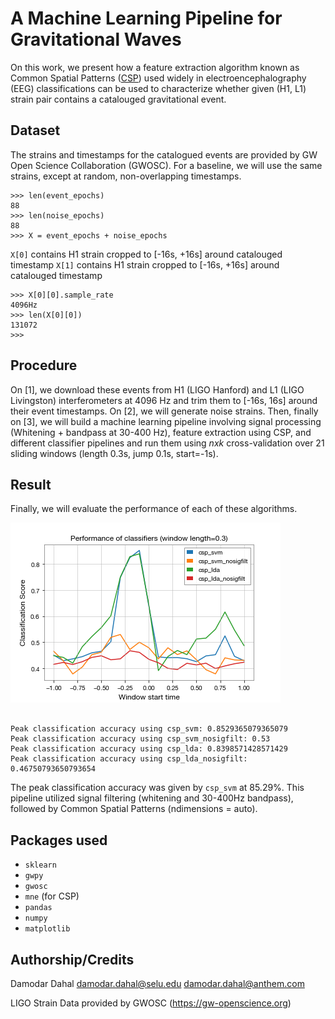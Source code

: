 # A Machine Learning Pipeline for Gravitational Waves

On this work, we present how a feature extraction algorithm known as Common Spatial Patterns
([CSP](https://en.wikipedia.org/wiki/Common_spatial_pattern)) used widely in electroencephalography
(EEG) classifications can be used to characterize whether given (H1, L1) strain pair contains a
catalouged gravitational event.

## Dataset

The strains and timestamps for the catalogued events are provided by GW Open Science
Collaboration (GWOSC). For a baseline, we will use the same strains, except at random,
non-overlapping timestamps.

```
>>> len(event_epochs)
88
>>> len(noise_epochs)
88
>>> X = event_epochs + noise_epochs
```

`X[0]` contains H1 strain cropped to [-16s, +16s] around catalouged timestamp
`X[1]` contains H1 strain cropped to [-16s, +16s] around catalouged timestamp

```
>>> X[0][0].sample_rate
4096Hz
>>> len(X[0][0])
131072
>>>
```

## Procedure

On [1], we download these events from H1 (LIGO Hanford) and L1 (LIGO Livingston)
interferometers at 4096 Hz and trim them to [-16s, 16s] around their event timestamps.
On [2], we will generate noise strains. Then, finally on [3], we will build a machine learning
pipeline involving signal processing (Whitening + bandpass at 30-400 Hz), feature extraction using CSP,
and different classifier pipelines and run them using _nxk_ cross-validation over 21 sliding windows
(length 0.3s, jump 0.1s, start=-1s).

## Result

Finally, we will evaluate the performance of each of these algorithms.

![Classification scores](./screenshots/class_acc.png)

```

Peak classification accuracy using csp_svm: 0.8529365079365079
Peak classification accuracy using csp_svm_nosigfilt: 0.53
Peak classification accuracy using csp_lda: 0.8398571428571429
Peak classification accuracy using csp_lda_nosigfilt: 0.46750793650793654

```

The peak classification accuracy was given by `csp_svm` at 85.29%. This pipeline utilized signal
filtering (whitening and 30-400Hz bandpass), followed by Common Spatial Patterns (ndimensions = auto).

## Packages used

- `sklearn`
- `gwpy`
- `gwosc`
- `mne` (for CSP)
- `pandas`
- `numpy`
- `matplotlib`

## Authorship/Credits

Damodar Dahal <damodar.dahal@selu.edu> <damodar.dahal@anthem.com>

LIGO Strain Data provided by GWOSC (https://gw-openscience.org)

```

```
